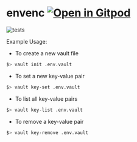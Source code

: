 # envenc <a href="https://gitpod.io/#https://github.com/gouniverse/envenc" style="float:right:"><img src="https://gitpod.io/button/open-in-gitpod.svg" alt="Open in Gitpod" loading="lazy"></a>

![tests](https://github.com/gouniverse/envenc/workflows/tests/badge.svg)

Example Usage:

- To create a new vault file

```bash
$> vault init .env.vault
```

- To set a new key-value pair

```bash
$> vault key-set .env.vault
```

- To list all key-value pairs
```bash
$> vault key-list .env.vault
```

- To remove a key-value pair
```bash
$> vault key-remove .env.vault
```
